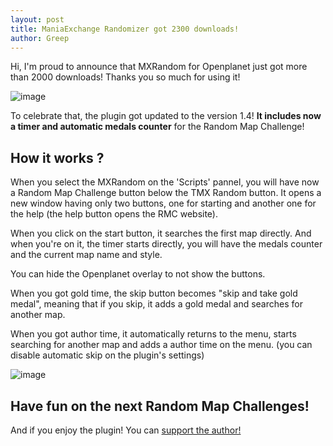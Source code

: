 ```yaml
---
layout: post
title: ManiaExchange Randomizer got 2300 downloads!
author: Greep
---
```


Hi, I'm proud to announce that MXRandom for Openplanet just got more than 2000 downloads! Thanks you so much for using it!

![image](https://user-images.githubusercontent.com/42576124/133384757-4e02ef86-391d-4bfc-8506-85d36384278d.png)

To celebrate that, the plugin got updated to the version 1.4! **It includes now a timer and automatic medals counter** for the Random Map Challenge!

## How it works ?

When you select the MXRandom on the 'Scripts' pannel, you will have now a Random Map Challenge button below the TMX Random button. It opens a new window having only two buttons, one for starting and another one for the help (the help button opens the RMC website).

When you click on the start button, it searches the first map directly. And when you're on it, the timer starts directly, you will have the medals counter and the current map name and style.

You can hide the Openplanet overlay to not show the buttons.

When you got gold time, the skip button becomes "skip and take gold medal", meaning that if you skip, it adds a gold medal and searches for another map.

When you got author time, it automatically returns to the menu, starts searching for another map and adds a author time on the menu. (you can disable automatic skip on the plugin's settings)

![image](https://user-images.githubusercontent.com/42576124/133384980-daac0475-9259-414d-bd04-5041a8a73452.png)

## Have fun on the next Random Map Challenges!

And if you enjoy the plugin! You can [support the author!](https://github.com/sponsors/GreepTheSheep)